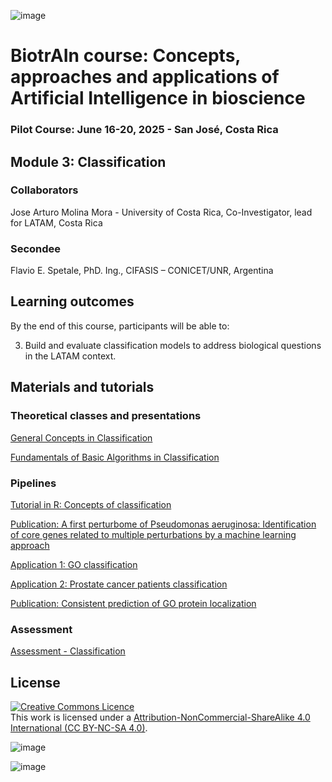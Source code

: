 ![image](https://github.com/user-attachments/assets/c8f408d4-3f11-4c67-a3b6-7c4442f410e3)

# BiotrAIn course: Concepts, approaches and applications of Artificial Intelligence in bioscience

### Pilot Course: June 16-20, 2025 - San José, Costa Rica

## Module 3: Classification

### Collaborators

Jose Arturo Molina Mora - University of Costa Rica, Co-Investigator, lead for LATAM, Costa Rica


### Secondee
Flavio E. Spetale, PhD. Ing., CIFASIS – CONICET/UNR, Argentina

## Learning outcomes
By the end of this course, participants will be able to: 

3. Build and evaluate classification models to address biological questions in the LATAM context.

## Materials and tutorials

### Theoretical classes and presentations
[General Concepts in Classification](https://drive.google.com/file/d/1ODy8Hq2wa0Vs2zEBiM95SlUUgXI6oNdj/view?usp=sharing)

[Fundamentals of Basic Algorithms in Classification](https://drive.google.com/file/d/1KIK-0VRibBvr6YY34KStMmU7taCUO30Y/view?usp=sharing)

### Pipelines
[Tutorial in R: Concepts of classification](https://colab.research.google.com/drive/1_jbMf1k8sOaavtGWsDnUYiVK89kPcrHe?usp=sharing)

[Publication: A first perturbome of Pseudomonas aeruginosa: Identification of core genes related to multiple perturbations by a machine learning approach](https://www.sciencedirect.com/science/article/pii/S0303264721000666?via%3Dihub)

[Application 1: GO classification](https://colab.research.google.com/drive/1t4UZeBoU9joe_Q70lRPX4WyPGf2zj8H_#scrollTo=JnPNlsMNrJks)

[Application 2: Prostate cancer patients classification](https://colab.research.google.com/drive/1xvEx4HmTgY17qLDxTlPuqmf7LDvAAuS1?usp=sharing)

[Publication: Consistent prediction of GO protein localization](https://www.nature.com/articles/s41598-018-26041-z)

### Assessment
[Assessment - Classification](https://forms.gle/8Y4fvSJk7XnPErgS7)

## License
<a rel="license" href="http://creativecommons.org/licenses/by/4.0/"><img alt="Creative Commons Licence" style="border-width:0" src="https://i.creativecommons.org/l/by-nc-sa/4.0/88x31.png" /></a><br />This work is licensed under a <a rel="license" href="https://creativecommons.org/licenses/by-nc-sa/4.0/">Attribution-NonCommercial-ShareAlike 4.0 International (CC BY-NC-SA 4.0)</a>.

![image](https://github.com/user-attachments/assets/33d0775f-902c-4a0c-8bbc-6a7c7947a132)

![image](https://github.com/user-attachments/assets/33d0775f-902c-4a0c-8bbc-6a7c7947a132)
